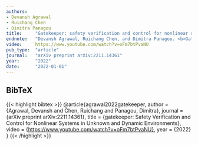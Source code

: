 ```yaml
---
authors:
- Devansh Agrawal
- Ruichang Chen
- Dimitra Panagou
title:     "Gatekeeper: safety verification and control for nonlinear systems in unknown and dynamic environments"
endnote:   "Devansh Agrawal, Ruichang Chen, and Dimitra Panagou. <b>Gatekeeper: safety verification and control for nonlinear systems in unknown and dynamic environments</b>. <i>arXiv preprint arXiv:2211.14361</i>, 2022."
video:     https://www.youtube.com/watch?v=oFm7btPvaNU
pub_type:  "article"
journal:   "arXiv preprint arXiv:2211.14361"
year:      "2022"
date:      "2022-01-01"
---
```



## BibTeX
{{< highlight bibtex >}}
@article{agrawal2022gatekeeper,
    author  = {Agrawal, Devansh and Chen, Ruichang and Panagou, Dimitra},
    journal = {arXiv preprint arXiv:2211.14361},
    title   = {gatekeeper: Safety Verification and Control for Nonlinear Systems in Unknown and Dynamic Environments},
    video   = {https://www.youtube.com/watch?v=oFm7btPvaNU},
    year    = {2022}
}
{{< /highlight >}}
